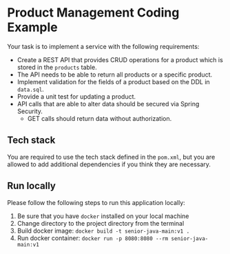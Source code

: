 # Product Management Coding Example

Your task is to implement a service with the following requirements:

- Create a REST API that provides CRUD operations for a product which is stored in the `products` table.
- The API needs to be able to return all products or a specific product.
- Implement validation for the fields of a product based on the DDL in `data.sql`.
- Provide a unit test for updating a product.
- API calls that are able to alter data should be secured via Spring Security.
  - GET calls should return data without authorization.

## Tech stack

You are required to use the tech stack defined in the `pom.xml`, but you are allowed to add additional dependencies if you think they are necessary.

## Run locally
Please follow the following steps to run this application locally:
<ol>
  <li>Be sure that you have <code>docker</code> installed on your local machine</li>
  <li>Change directory to the project directory from the terminal</li>
  <li>Build docker image:  <code>docker build -t senior-java-main:v1 .</code></li>
  <li>Run docker container: <code>docker run -p 8080:8080 --rm senior-java-main:v1</code></li>
</ol>
